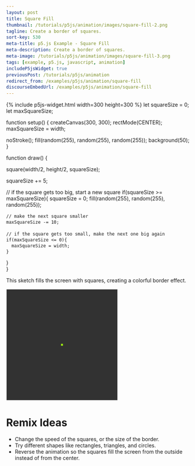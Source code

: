 ```yaml
---
layout: post
title: Square Fill
thumbnail: /tutorials/p5js/animation/images/square-fill-2.png
tagline: Create a border of squares.
sort-key: 530
meta-title: p5.js Example - Square Fill
meta-description: Create a border of squares.
meta-image: /tutorials/p5js/animation/images/square-fill-3.png
tags: [example, p5.js, javascript, animation]
includeP5jsWidget: true
previousPost: /tutorials/p5js/animation
redirect_from: /examples/p5js/animation/square-fill
discourseEmbedUrl: /examples/p5js/animation/square-fill
---
```


{% include p5js-widget.html width=300 height=300 %}
let squareSize = 0;
let maxSquareSize;

function setup() {
  createCanvas(300, 300);
  rectMode(CENTER);
  maxSquareSize = width;

  noStroke();
  fill(random(255), random(255), random(255));
  background(50);
}

function draw() {

  square(width/2, height/2, squareSize);

  squareSize += 5;

  // if the square gets too big, start a new square
  if(squareSize >= maxSquareSize){
    squareSize = 0;
    fill(random(255), random(255), random(255));

    // make the next square smaller
    maxSquareSize -= 10;

    // if the square gets too small, make the next one big again
    if(maxSquareSize <= 0){
      maxSquareSize = width;
    }
  }  
}
</script>

This sketch fills the screen with squares, creating a colorful border effect.

![squares filling the canvas](/tutorials/p5js/animation/images/square-fill-1.gif)

# Remix Ideas

- Change the speed of the squares, or the size of the border.
- Try different shapes like rectangles, triangles, and circles.
- Reverse the animation so the squares fill the screen from the outside instead of from the center.
